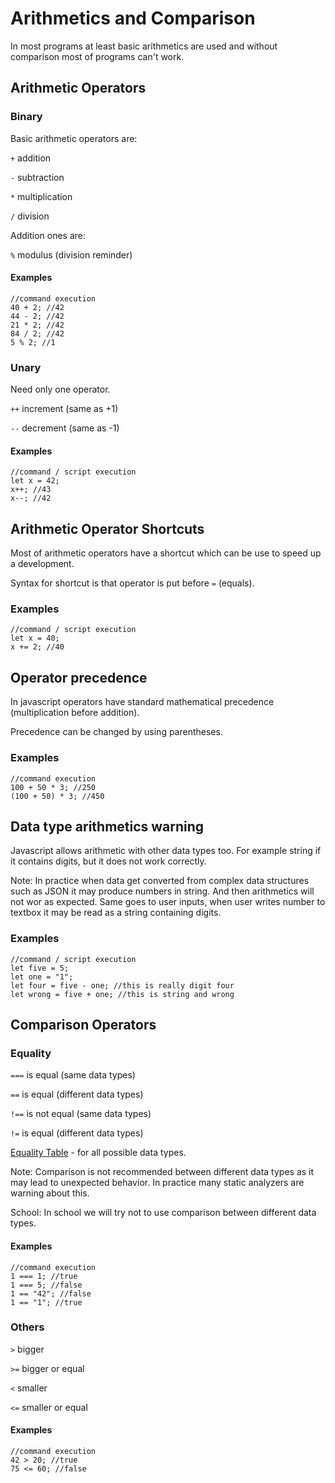# Arithmetics and Comparison

In most programs at least basic arithmetics are used and without comparison most of programs can't work.

## Arithmetic Operators

### Binary

Basic arithmetic operators are:

`+` addition

`-` subtraction

`*` multiplication

`/` division

Addition ones are:

`%` modulus (division reminder)

#### Examples

    //command execution
    40 + 2; //42
    44 - 2; //42
    21 * 2; //42
    84 / 2; //42
    5 % 2; //1

### Unary

Need only one operator.

`++` increment (same as +1)

`--` decrement (same as -1)

#### Examples

    //command / script execution
    let x = 42;
    x++; //43
    x--; //42

## Arithmetic Operator Shortcuts

Most of arithmetic operators have a shortcut which can be use to speed up a development.

Syntax for shortcut is that operator is put before `=` (equals).

### Examples

    //command / script execution
    let x = 40;
    x += 2; //40

## Operator precedence

In javascript operators have standard mathematical precedence (multiplication before addition).

Precedence can be changed by using parentheses.

### Examples

    //command execution
    100 + 50 * 3; //250
    (100 + 50) * 3; //450

## Data type arithmetics warning

Javascript allows arithmetic with other data types too. For example string if it contains digits, but it does not work correctly.

Note: In practice when data get converted from complex data structures such as JSON it may produce numbers in string. And then arithmetics will not wor as expected. Same goes to user inputs, when user writes number to textbox it may be read as a string containing digits.

### Examples

    //command / script execution
    let five = 5;
    let one = "1";
    let four = five - one; //this is really digit four
    let wrong = five + one; //this is string and wrong

## Comparison Operators

### Equality

`===` is equal (same data types)

`==` is equal (different data types)

`!==` is not equal (same data types)

`!=` is equal (different data types)

[Equality Table](https://dorey.github.io/JavaScript-Equality-Table/unified/) - for all possible data types.

Note: Comparison is not recommended between different data types as it may lead to unexpected behavior. In practice many static analyzers are warning about this.

School: In school we will try not to use comparison between different data types.

#### Examples

    //command execution
    1 === 1; //true
    1 === 5; //false
    1 == "42"; //false
    1 == "1"; //true

### Others

`>` bigger

`>=` bigger or equal

`<` smaller

`<=` smaller or equal

#### Examples

    //command execution
    42 > 20; //true
    75 <= 60; //false
